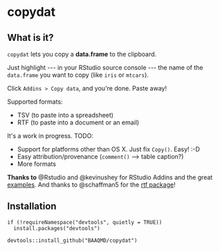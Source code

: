 copydat
=======

What is it?
-----------

`copydat` lets you copy a **data.frame** to the clipboard. 

Just highlight --- in your RStudio source console --- the name of the `data.frame` you want to copy (like `iris` or `mtcars`). 

Click `Addins > Copy data`, and you're done. Paste away!

Supported formats:

- TSV (to paste into a spreadsheet)
- RTF (to paste into a document or an email)

It's a work in progress. TODO: 

- Support for platforms other than OS X. Just fix `Copy()`. Easy! :-D
- Easy attribution/provenance (`comment()` --> table caption?)
- More formats

**Thanks to** @Rstudio and @kevinushey for RStudio Addins and the great [examples](https://github.com/rstudio/addinexamples). And thanks to @schaffman5 for the [rtf package](https://github.com/cran/rtf/)!

Installation
------------

```
if (!requireNamespace("devtools", quietly = TRUE))
  install.packages("devtools")

devtools::install_github("BAAQMD/copydat")
```
